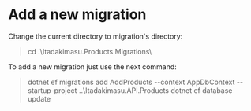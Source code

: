 ﻿# Add a new migration

Change the current directory to migration's directory:
> cd .\Itadakimasu.Products.Migrations\

To add a new migration just use the next command:
> dotnet ef migrations add AddProducts --context AppDbContext --startup-project ..\Itadakimasu.API.Products
> dotnet ef database update